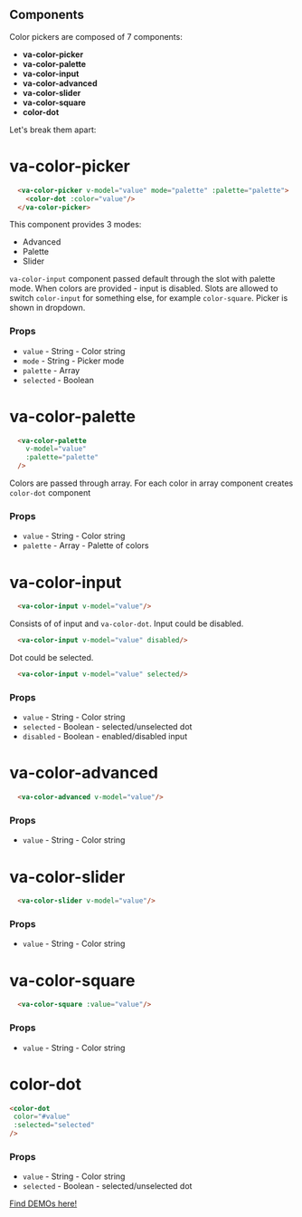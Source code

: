 ## Components

Color pickers are composed of 7 components:
* **va-color-picker**
* **va-color-palette**
* **va-color-input**
* **va-color-advanced**
* **va-color-slider**
* **va-color-square**
* **color-dot**

Let's break them apart:

# va-color-picker

```html
  <va-color-picker v-model="value" mode="palette" :palette="palette">
    <color-dot :color="value"/>
  </va-color-picker>
```

This component provides 3 modes:
* Advanced
* Palette
* Slider

`va-color-input` component passed default through the slot with palette mode. 
When colors are provided - input is disabled.
Slots are allowed to switch `color-input` for something else, for example `color-square`.
Picker is shown in dropdown.

### Props
* `value` - String - Color string
* `mode` - String - Picker mode
* `palette` - Array
* `selected` - Boolean

# va-color-palette

```html
  <va-color-palette
    v-model="value"
    :palette="palette"
  />
```
Colors are passed through array. For each color in array component creates `color-dot` component

### Props
* `value` - String - Color string
* `palette` - Array - Palette of colors

# va-color-input

```html
  <va-color-input v-model="value"/>
```
Consists of of input and `va-color-dot`.
Input could be disabled.
```html
  <va-color-input v-model="value" disabled/>
```
Dot could be selected.
```html
  <va-color-input v-model="value" selected/>
```

### Props
* `value` - String - Color string
* `selected` - Boolean - selected/unselected dot
* `disabled` - Boolean - enabled/disabled input

# va-color-advanced

```html
  <va-color-advanced v-model="value"/>
```

### Props
* `value` - String - Color string

# va-color-slider

```html
  <va-color-slider v-model="value"/>
```

### Props
* `value` - String - Color string

# va-color-square

```html
  <va-color-square :value="value"/>
```

### Props
* `value` - String - Color string

# color-dot

```html
<color-dot
 color="#value"
 :selected="selected"
/>
```

### Props
* `value` - String - Color string
* `selected` - Boolean - selected/unselected dot

[Find DEMOs here!](http://vuestic.epicmax.co/#/admin/ui/color-pickers)
